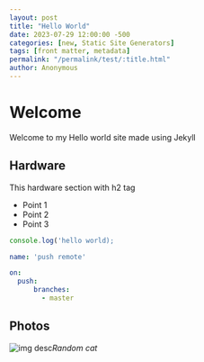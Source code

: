 ```yaml
---
layout: post
title: "Hello World"
date: 2023-07-29 12:00:00 -500
categories: [new, Static Site Generators]
tags: [front matter, metadata]
permalink: "/permalink/test/:title.html"
author: Anonymous
---
```


[//]: # (This is front matter - yaml,json)

# Welcome

Welcome to my Hello world site made using Jekyll

## Hardware
This hardware section with h2 tag

* Point 1
* Point 2
* Point 3

```javascript
console.log('hello world);
```

```yml
name: 'push remote'

on: 
  push: 
      branches:
        - master
```

## Photos

![img desc](https://loremflickr.com/320/240)_Random cat_

